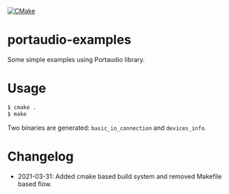 [![CMake](https://github.com/dilawar/portaudio-examples/actions/workflows/cmake.yml/badge.svg)](https://github.com/dilawar/portaudio-examples/actions/workflows/cmake.yml)

# portaudio-examples

Some simple examples using Portaudio library. 

# Usage

```bash
$ cmake .
$ make
```

Two binaries are generated: `basic_io_connection` and `devices_info`.

# Changelog 

- 2021-03-31: Added cmake based build system and removed Makefile based flow.
